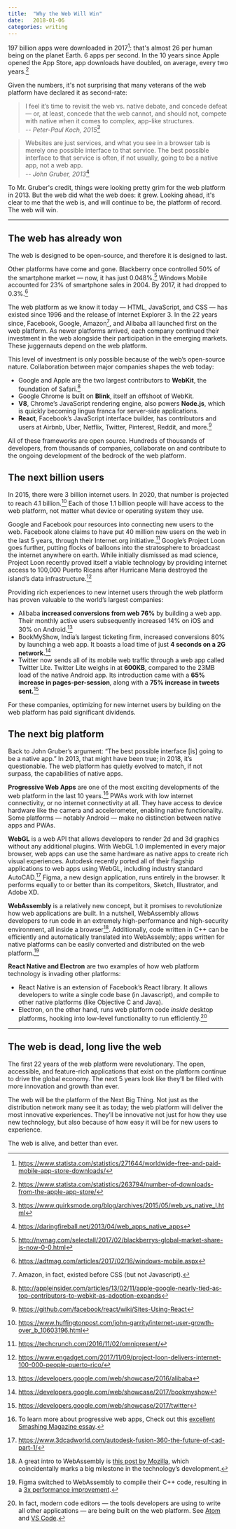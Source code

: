 ```yaml
---
title:  "Why the Web Will Win"
date:   2018-01-06
categories: writing
---
```


197 billion apps were downloaded in 2017[^1]: that's almost 26 per human being on the planet Earth. 6 apps per second. In the 10 years since Apple opened the App Store, app downloads have doubled, on average, every two years.[^2]

Given the numbers, it's not surprising that many veterans of the web platform have declared it as second-rate:

> I feel it’s time to revisit the web vs. native debate, and concede defeat — or, at least, concede that the web cannot, and should not, compete with native when it comes to complex, app-like structures.  
> -- _Peter-Paul Koch, 2015_[^3]

> Websites are just services, and what you see in a browser tab is merely one possible interface to that service. The best possible interface to that service is often, if not usually, going to be a native app, not a web app.  
> -- _John Gruber, 2013_[^4]

To Mr. Gruber's credit, things were looking pretty grim for the web platform in 2013. But the web did what the web does: it grew. Looking ahead, it's clear to me that the web is, and will continue to be, the platform of record. The web will win.

---

## The web has already won

The web is designed to be open-source, and therefore it is designed to last.

Other platforms have come and gone. Blackberry once controlled 50% of the smartphone market — now, it has just 0.048%.[^5] Windows Mobile accounted for 23% of smartphone sales in 2004. By 2017, it had dropped to 0.3%.[^6]

The web platform as we know it today — HTML, JavaScript, and CSS — has existed since 1996 and the release of Internet Explorer 3. In the 22 years since, Facebook, Google, Amazon[^7], and Alibaba all launched first on the web platform. As newer platforms arrived, each company continued their investment in the web alongside their participation in the emerging markets. These juggernauts depend on the web platform. 

This level of investment is only possible because of the web’s open-source nature. Collaboration between major companies shapes the web today:

- Google and Apple are the two largest contributors to **WebKit**, the foundation of Safari.[^8]
- Google Chrome is built on **Blink**, itself an offshoot of WebKit. 
- **V8**, Chrome’s JavaScript rendering engine, also powers **Node.js**, which is quickly becoming lingua franca for server-side applications.
- **React**, Facebook’s JavaScript interface builder, has contributors and users at Airbnb, Uber, Netflix, Twitter, Pinterest, Reddit, and more.[^9]

All of these frameworks are open source. Hundreds of thousands of developers, from thousands of companies, collaborate on and contribute to the ongoing development of the bedrock of the web platform.

## The next billion users

In 2015, there were 3 billion internet users. In 2020, that number is projected to reach 4.1 billion.[^10] Each of those 1.1 billion people will have access to the web platform, not matter what device or operating system they use.

Google and Facebook pour resources into connecting new users to the web. Facebook alone claims to have put 40 million new users on the web in the last 5 years, through their Internet.org initiative.[^11] Google’s Project Loon goes further, putting flocks of balloons into the stratosphere to broadcast the internet anywhere on earth. While initially dismissed as mad science, Project Loon recently proved itself a viable technology by providing internet access to 100,000 Puerto Ricans after Hurricane Maria destroyed the island’s data infrastructure.[^12]

Providing rich experiences to new internet users through the web platform has proven valuable to the world’s largest companies:

-  Alibaba **increased conversions from web 76%** by building a web app. Their monthly active users subsequently increased 14% on iOS and 30% on Android.[^13]
-  BookMyShow, India’s largest ticketing firm, increased conversions 80% by launching a web app. It boasts a load time of just **4 seconds on a 2G network.**[^14]
-  Twitter now sends all of its mobile web traffic through a web app called Twitter Lite. Twitter Lite weighs in at **600KB**, compared to the 23MB load of the native Android app. Its introduction came with a **65% increase in pages-per-session**, along with a **75% increase in tweets sent.**[^15]

For these companies, optimizing for new internet users by building on the web platform has paid significant dividends.

## The next big platform

Back to John Gruber’s argument: “The best possible interface [is] going to be a native app.” In 2013, that might have been true; in 2018, it’s questionable. The web platform has quietly evolved to match, if not surpass, the capabilities of native apps.

**Progressive Web Apps** are one of the most exciting developments of the web platform in the last 10 years.[^16] PWAs work with low internet connectivity, or no internet connectivity at all. They have access to device hardware like the camera and accelerometer, enabling native functionality. Some platforms — notably Android — make no distinction between native apps and PWAs.

**WebGL** is a web API that allows developers to render 2d and 3d graphics without any additional plugins. With WebGL 1.0 implemented in every major browser, web apps can use the same hardware as native apps to create rich visual experiences. Autodesk recently ported all of their flagship applications to web apps using WebGL, including industry standard AutoCAD.[^17] Figma, a new design application, runs entirely in the browser. It performs equally to or better than its competitors, Sketch, Illustrator, and Adobe XD.

**WebAssembly** is a relatively new concept, but it promises to revolutionize how web applications are built. In a nutshell, WebAssembly allows developers to run code in an extremely high-performance and high-security environment, all inside a browser[^18]. Additionally, code written in C++ can be efficiently and automatically translated into WebAssembly; apps written for native platforms can be easily converted and distributed on the web platform.[^19]

**React Native and Electron** are two examples of  how web platform technology is invading other platforms:

- React Native is an extension of Facebook’s React library. It allows developers to write a single code base (in Javascript), and compile to other native platforms (like Objective C and Java).
- Electron, on the other hand, runs web platform code _inside_ desktop platforms, hooking into low-level functionality to run efficiently.[^20]

---

## The web is dead, long live the web

The first 22 years of the web platform were revolutionary. The open, accessible, and feature-rich applications that exist on the platform continue to drive the global economy. The next 5 years look like they’ll be filled with more innovation and growth than ever.

The web will be the platform of the Next Big Thing. Not just as the distribution network many see it as today; the web platform will deliver the most innovative experiences. They’ll be innovative not just for how they use new technology, but also because of how easy it will be for new users to experience.

The web is alive, and better than ever.

[^1]: <https://www.statista.com/statistics/271644/worldwide-free-and-paid-mobile-app-store-downloads/>

[^2]: <https://www.statista.com/statistics/263794/number-of-downloads-from-the-apple-app-store/>

[^3]: <https://www.quirksmode.org/blog/archives/2015/05/web_vs_native_l.html>

[^4]: <https://daringfireball.net/2013/04/web_apps_native_apps>

[^5]: <http://nymag.com/selectall/2017/02/blackberrys-global-market-share-is-now-0-0.html>

[^6]: <https://adtmag.com/articles/2017/02/16/windows-mobile.aspx>

[^7]: Amazon, in fact, existed before CSS (but not Javascript).

[^8]: <http://appleinsider.com/articles/13/02/11/apple-google-nearly-tied-as-top-contributors-to-webkit-as-adoption-expands>

[^9]: <https://github.com/facebook/react/wiki/Sites-Using-React>

[^10]: <https://www.huffingtonpost.com/john-garrity/internet-user-growth-over_b_10603196.html>

[^11]: <https://techcrunch.com/2016/11/02/omnipresent/>

[^12]: <https://www.engadget.com/2017/11/09/project-loon-delivers-internet-100-000-people-puerto-rico/>

[^13]: <https://developers.google.com/web/showcase/2016/alibaba>

[^14]: <https://developers.google.com/web/showcase/2017/bookmyshow>

[^15]: <https://developers.google.com/web/showcase/2017/twitter>

[^16]: To learn more about progressive web apps, Check out this [excellent Smashing Magazine essay](https://www.smashingmagazine.com/2016/08/a-beginners-guide-to-progressive-web-apps/).

[^17]: <https://www.3dcadworld.com/autodesk-fusion-360-the-future-of-cad-part-1/>

[^18]: A great intro to WebAssembly is [this post by Mozilla](https://blog.mozilla.org/blog/2017/11/13/webassembly-in-browsers/), which coincidentally marks a big milestone in the technology’s development.

[^19]: Figma switched to WebAssembly to compile their C++ code, resulting in a [3x performance improvement](https://blog.figma.com/webassembly-cut-figmas-load-time-by-3x-76f3f2395164).

[^20]: In fact, modern code editors — the tools developers are using to write all other applications — are being built on the web platform. See [Atom](https://atom.io/) and [VS Code](https://code.visualstudio.com/).
